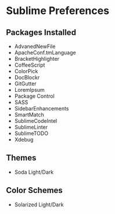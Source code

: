 # Sublime Preferences

## Packages Installed

* AdvanedNewFile
* ApacheConf.tmLanguage
* BracketHighlighter
* CoffeeScript
* ColorPick
* DocBlockr
* GitGutter
* LoremIpsum
* Package Control
* SASS
* SidebarEnhancements
* SmartMatch
* SublimeCodeIntel
* SublimeLinter
* SublimeTODO
* Xdebug

## Themes

* Soda Light/Dark

## Color Schemes

* Solarized Light/Dark